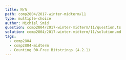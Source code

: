 ```yaml
---
title: N/A
path: comp2804/2017-winter-midterm/11
type: multiple-choice
author: Michiel Smid
question: comp2804/2017-winter-midterm/11/question.ts
solution: comp2804/2017-winter-midterm/11/solution.md
tags:
  - comp2804
  - comp2804-midterm
  - Counting 00-Free Bitstrings (4.2.1)
---
```

